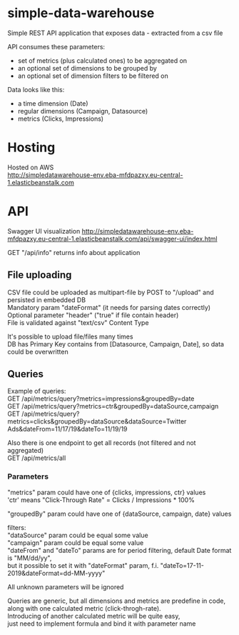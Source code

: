 # simple-data-warehouse
Simple REST API application that exposes data - extracted from a csv file

API consumes these parameters:
- set of metrics (plus calculated ones) to be aggregated on
- an optional set of dimensions to be grouped by
- an optional set of dimension filters to be filtered on

Data looks like this:
- a time dimension (Date)
- regular dimensions (Campaign, Datasource)
- metrics (Clicks, Impressions)


# Hosting
Hosted on AWS   
http://simpledatawarehouse-env.eba-mfdpazxy.eu-central-1.elasticbeanstalk.com

# API 
Swagger UI visualization 
http://simpledatawarehouse-env.eba-mfdpazxy.eu-central-1.elasticbeanstalk.com/api/swagger-ui/index.html

GET "/api/info" returns info about application  

## File uploading  
CSV file could be uploaded as multipart-file by POST to "/upload" and persisted in embedded DB  
Mandatory param "dateFormat" (it needs for parsing dates correctly)      
Optional parameter "header" ("true" if file contain header)  
File is validated against "text/csv" Content Type  

It's possible to upload file/files many times  
DB has Primary Key contains from [Datasource, Campaign, Date], so data could be overwritten  

## Queries  
Example of queries:  
GET /api/metrics/query?metrics=impressions&groupedBy=date    
GET /api/metrics/query?metrics=ctr&groupedBy=dataSource,campaign    
GET /api/metrics/query?metrics=clicks&groupedBy=dataSource&dataSource=Twitter Ads&dateFrom=11/17/19&dateTo=11/19/19  

Also there is one endpoint to get all records (not filtered and not aggregated)  
GET /api/metrics/all  

### Parameters
"metrics" param could have one of {clicks, impressions, ctr} values  
'ctr' means "Click-Through Rate" = Clicks / Impressions * 100%  

"groupedBy" param could have one of {dataSource, campaign, date} values  

filters:  
"dataSource" param could be equal some value  
"campaign" param could be equal some value  
"dateFrom" and "dateTo" params are for period filtering, default Date format is "MM/dd/yy",   
but it possible to set it with "dateFormat" param, f.i. "dateTo=17-11-2019&dateFormat=dd-MM-yyyy"  

All unknown parameters will be ignored  

Queries are generic, but all dimensions and metrics are predefine in code,   
along with one calculated metric (click-throgh-rate).   
Introducing of another calculated metric will be quite easy,   
just need to implement formula and bind it with parameter name     


